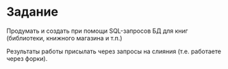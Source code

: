 # Задание

Продумать и создать при помощи SQL-запросов БД для книг (библиотеки, книжного магазина и т.п.)

Результаты работы присылать через запросы на слияния (т.е. работаете через форки).
